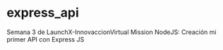 # express_api
Semana 3 de LaunchX-InnovaccionVirtual Mission NodeJS: Creación mi primer API con Express JS
